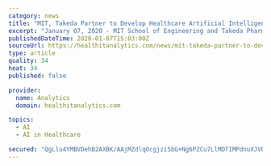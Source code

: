 ```yaml
---
category: news
title: "MIT, Takeda Partner to Develop Healthcare Artificial Intelligence"
excerpt: "January 07, 2020 - MIT School of Engineering and Takeda Pharmaceuticals Company Limited have partnered to use artificial intelligence tools to benefit health and ... to learn from and engage with researchers from MIT and offer insights that will advance healthcare. “We are thrilled to create this collaboration with Takeda,” says Anantha ..."
publishedDateTime: 2020-01-07T15:03:00Z
sourceUrl: https://healthitanalytics.com/news/mit-takeda-partner-to-develop-healthcare-artificial-intelligence
type: article
quality: 34
heat: 34
published: false

provider:
  name: Analytics
  domain: healthitanalytics.com

topics:
  - AI
  - AI in Healthcare

secured: "QgLlu4YMBVDehB2AXBK/AAjMZdlqOcgjzi5bG+Ng6PZCu7LlMDTIMPdnuXJVQwshRWzbR1eGiN/73wgNnM5OCLi60GizSsS3Yn5QKzKi+JRkLqzyDSZbT0HAC/0DdKSktWD0sMZSko4opnaC7fb92VQRM1I2fl5puYZ+mF6szlRZ96EzIeIeNWRVdIeeSsnawdi5Xf7TgBPQ4dD4C377RTy8RRTf70HCxOTJEmoF0mGKm7rbNIs8KS1bKqDIlYzk7zZvtx8DDlvHVJYuKopTUfFP6cb5kuLFoGQdpIvxwDZygyBrTesi1mT/w8mWbGTuKGBDkr8fNqWmVuwXFtKFp4D91curuccxzdhiTPZF70fFtaZ7irJXCqjHknVzXVU8Az/wZXvXTZ+h1pawxFX+AztLETdxQ5TX+XRPxr5YK7BqGyeZEAvch++Ti4qAcFEMhzwdJNFat8yznGIteypw2g==;9SjIbyB8JjUWbaWxGKGxRw=="
---
```


